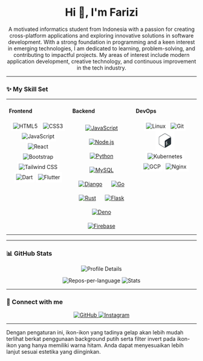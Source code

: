 
<h1 align="center">Hi 👋, I'm Farizi</h1>
<p align="center">
  A motivated informatics student from Indonesia with a passion for creating cross-platform applications and exploring innovative solutions in software development. With a strong foundation in programming and a keen interest in emerging technologies, I am dedicated to learning, problem-solving, and contributing to impactful projects. My areas of interest include modern application development, creative technology, and continuous improvement in the tech industry.
</p>

---

### ✨ My Skill Set

<table>
<tr>
<td valign="top" width="33%">
  
#### Frontend  
<p align="center">
  <img src="https://profilinator.rishav.dev/skills-assets/html5-original-wordmark.svg" alt="HTML5" height="40" style="background:#fff; padding:5px;"/>  
  <img src="https://profilinator.rishav.dev/skills-assets/css3-original-wordmark.svg" alt="CSS3" height="40" style="background:#fff; padding:5px;"/>  
  <img src="https://profilinator.rishav.dev/skills-assets/javascript-original.svg" alt="JavaScript" height="40" style="background:#fff; padding:5px;"/>  
  <img src="https://profilinator.rishav.dev/skills-assets/react-original-wordmark.svg" alt="React" height="40" style="background:#fff; padding:5px;"/>
  <img src="https://profilinator.rishav.dev/skills-assets/bootstrap-plain.svg" alt="Bootstrap" height="40" style="background:#fff; padding:5px;"/>
  <img src="https://profilinator.rishav.dev/skills-assets/tailwindcss.svg" alt="Tailwind CSS" height="40" style="background:#fff; padding:5px;"/>  
  <img src="https://profilinator.rishav.dev/skills-assets/dartlang-icon.svg" alt="Dart" height="40" style="background:#fff; padding:5px;"/>  
  <img src="https://profilinator.rishav.dev/skills-assets/flutterio-icon.svg" alt="Flutter" height="40" style="background:#fff; padding:5px;"/>
</p>

</td>
<td valign="top" width="33%">

#### Backend  
<div align="center">  
<a href="https://www.javascript.com/" target="_blank"><img style="margin: 10px" src="https://profilinator.rishav.dev/skills-assets/javascript-original.svg" alt="JavaScript" height="50" /></a>  
<a href="https://nodejs.org/" target="_blank"><img style="margin: 10px" src="https://profilinator.rishav.dev/skills-assets/nodejs-original-wordmark.svg" alt="Node.js" height="50" /></a>  
<a href="https://www.python.org/" target="_blank"><img style="margin: 10px" src="https://profilinator.rishav.dev/skills-assets/python-original.svg" alt="Python" height="50" /></a>  
<a href="https://www.mysql.com/" target="_blank"><img style="margin: 10px" src="https://profilinator.rishav.dev/skills-assets/mysql-original-wordmark.svg" alt="MySQL" height="50" /></a>  
<a href="https://www.djangoproject.com/" target="_blank"><img style="margin: 10px" src="https://profilinator.rishav.dev/skills-assets/django-original.svg" alt="Django" height="50" /></a>  
<a href="https://go.dev/" target="_blank"><img style="margin: 10px" src="https://profilinator.rishav.dev/skills-assets/go-original.svg" alt="Go" height="50" /></a>  
<a href="https://www.rust-lang.org/" target="_blank"><img style="margin: 10px" src="https://profilinator.rishav.dev/skills-assets/rust-plain.svg" alt="Rust" height="50" /></a>  
<a href="https://flask.palletsprojects.com/" target="_blank"><img style="margin: 10px" src="https://profilinator.rishav.dev/skills-assets/flask.png" alt="Flask" height="50" /></a>  
<a href="https://deno.land/" target="_blank"><img style="margin: 10px" src="https://profilinator.rishav.dev/skills-assets/deno.svg" alt="Deno" height="50" /></a>  
<a href="https://firebase.google.com/" target="_blank"><img style="margin: 10px" src="https://profilinator.rishav.dev/skills-assets/firebase.png" alt="Firebase" height="50" /></a>  
</div>

</td><td valign="top" width="33%">

#### DevOps  
<p align="center">
  <img src="https://profilinator.rishav.dev/skills-assets/linux-original.svg" alt="Linux" height="40" style="background:#fff; padding:5px;"/>
  
  <img src="https://profilinator.rishav.dev/skills-assets/git-scm-icon.svg" alt="Git" height="40" style="background:#fff; padding:5px;"/>  
  
  <img src="https://raw.githubusercontent.com/devicons/devicon/master/icons/bash/bash-original.svg" alt="Bash" height="40" style="background:#fff; padding:5px;"/>
  
  <img src="https://profilinator.rishav.dev/skills-assets/kubernetes-icon.svg" alt="Kubernetes" height="40" style="background:#fff; padding:5px;"/>
  <img src="https://profilinator.rishav.dev/skills-assets/google_cloud-icon.svg" alt="GCP" height="40" style="background:#fff; padding:5px;"/>
  <img src="https://profilinator.rishav.dev/skills-assets/nginx-original.svg" alt="Nginx" height="40" style="background:#fff; padding:5px;"/>
</p>

</td>
</tr>
</table>

---

### 📊 GitHub Stats

<p align="center">
  <img src="http://github-profile-summary-cards-ktcudck4p.vercel.app/api/cards/profile-details?username=tsfarizi&theme=ayu_mirage" alt="Profile Details" />
</p>

<p align="center">
  <img src="http://github-profile-summary-cards-ktcudck4p.vercel.app/api/cards/repos-per-language?username=tsfarizi&theme=ayu_mirage" alt="Repos-per-language"/>
  <img src="http://github-profile-summary-cards-ktcudck4p.vercel.app/api/cards/stats?username=tsfarizi&theme=ayu_mirage" alt="Stats"/>
</p>

---

### 🤝 Connect with me

<p align="center">
  <a href="https://github.com/tsfarizi" target="_blank">
    <img src="https://img.shields.io/badge/GitHub-%2324292e.svg?style=for-the-badge&logo=github&logoColor=white" alt="GitHub"/>
  </a>
  <a href="https://instagram.com/ts_farizi/" target="_blank">
    <img src="https://img.shields.io/badge/Instagram-%23000000.svg?style=for-the-badge&logo=instagram&logoColor=white" alt="Instagram"/>
  </a>
</p>

---

Dengan pengaturan ini, ikon-ikon yang tadinya gelap akan lebih mudah terlihat berkat penggunaan background putih serta filter invert pada ikon-ikon yang hanya memiliki warna hitam. Anda dapat menyesuaikan lebih lanjut sesuai estetika yang diinginkan.
